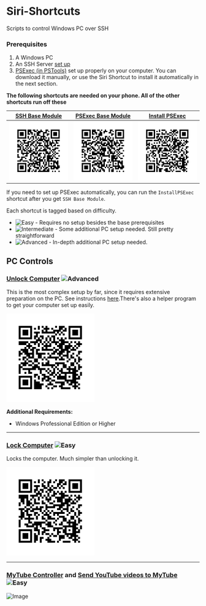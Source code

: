 # Siri-Shortcuts
Scripts to control Windows PC over SSH

### Prerequisites
1. A Windows PC 
2. An SSH Server [set up](https://winaero.com/blog/enable-openssh-server-windows-10/)
3. [PSExec (in PSTools)](https://docs.microsoft.com/en-us/sysinternals/downloads/psexec) set up properly on your computer. You can download it manually, or use the Siri Shortcut to install it automatically in the next section. 

**The following shortcuts are needed on your phone. All of the other shortcuts run off these**

[SSH Base Module](https://www.icloud.com/shortcuts/21d139d065b9464a8f6aa3764a02157b)|[PSExec Base Module](https://www.icloud.com/shortcuts/1ed83e774dcc478989f85c5f6431dcf2)| [Install PSExec](https://www.icloud.com/shortcuts/9b29eb30534f4874ba53cd46a88d6eff)|
| ------------- | ------------- | ------------- |
|![Image](UnlockPC/QR/QR_SSHMain.png)|![Image](QR/QR_PSExecBase.png)|![Image](QR/QR_InstallPSExec.png)|

If you need to set up PSExec automatically, you can run the `InstallPSExec` shortcut after you get `SSH Base Module`.

Each shortcut is tagged based on difficulty.
* ![Easy](https://img.shields.io/badge/-Easy-brightgreen.svg)  - Requires no setup besides the base prerequisites
* ![Intermediate](https://img.shields.io/badge/-Intermediate-blue.svg) - Some additional PC setup needed. Still pretty straightforward
* ![Advanced](https://img.shields.io/badge/-Advanced-red.svg) - In-depth additional PC setup needed. 


## PC Controls

### [Unlock Computer](https://www.icloud.com/shortcuts/4da94fefa30b46aeb561a683afa3221e) ![Advanced](https://img.shields.io/badge/-Advanced-red.svg)
This is the most complex setup by far, since it requires extensive preparation on the PC. See instructions [here](UnlockPC/readme.md).There's also a helper program to get your computer set up easily.

![Image](UnlockPC/QR/QR_SSHUnlock.png)

**Additional Requirements:**
* Windows Professional Edition or Higher
____

### [Lock Computer](https://www.icloud.com/shortcuts/2405b1deb41f4ca1ae4b54c9aab84563) ![Easy](https://img.shields.io/badge/-Easy-brightgreen.svg)
Locks the computer. Much simpler than unlocking it.

![Image](QR/QR_LockPC.png)

____


### [MyTube Controller]() and [Send YouTube videos to MyTube]() ![Easy](https://img.shields.io/badge/-Easy-brightgreen.svg)


![Image]()
